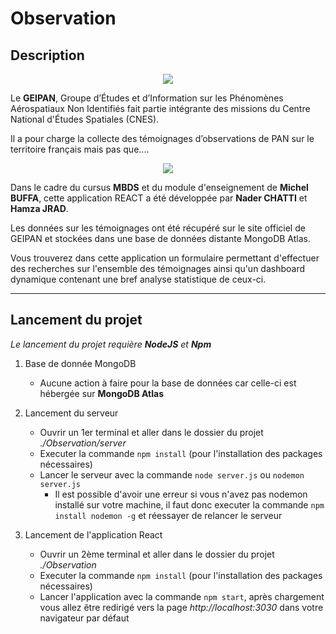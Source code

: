 # Observation
## Description
<p align="center">
  <img src="https://www.paranormal-encyclopedie.com/wiki/uploads/Articles/GEIPAN.png">
</p>

Le **GEIPAN**, Groupe d’Études et d’Information sur les Phénomènes Aérospatiaux Non Identifiés fait partie intégrante des missions du Centre National d'Études Spatiales (CNES).

Il a pour charge la collecte des témoignages d’observations de PAN sur le territoire français mais pas que....

<p align="center">
  <img src="https://scontent.fcdg1-1.fna.fbcdn.net/v/t1.0-9/50539509_1264729240356913_5469609442360164352_n.jpg?_nc_cat=106&_nc_sid=85a577&_nc_ohc=rEX6Qy253akAX_w1qML&_nc_ht=scontent.fcdg1-1.fna&oh=a0d1fd9df3bc0cbadc157f8597164a3e&oe=5EBC3414">
</p>

Dans le cadre du cursus **MBDS** et du module d'enseignement de **Michel BUFFA**, cette application REACT a été développée par **Nader CHATTI** et **Hamza JRAD**.

Les données sur les témoignages ont été récupéré sur le site officiel de GEIPAN et stockées dans une base de données distante MongoDB Atlas.

Vous trouverez dans cette application un formulaire permettant d'effectuer des recherches sur l'ensemble des témoignages ainsi qu'un dashboard dynamique contenant une bref analyse statistique de ceux-ci.

-------------------------------------------------------

## Lancement du projet
_Le lancement du projet requière **NodeJS** et **Npm**_

1. Base de donnée MongoDB
    - Aucune action à faire pour la base de données car celle-ci est hébergée sur **MongoDB Atlas**

2. Lancement du serveur
    - Ouvrir un 1er terminal et aller dans le dossier du projet _./Observation/server_
    - Executer la commande `npm install` (pour l'installation des packages nécessaires)
    - Lancer le serveur avec la commande `node server.js` ou `nodemon server.js` 
        - Il est possible d'avoir une erreur si vous n'avez pas nodemon installé sur votre machine, il faut donc executer la commande `npm install nodemon -g` et réessayer de relancer le serveur

3. Lancement de l'application React
    - Ouvrir un 2ème terminal et aller dans le dossier du projet _./Observation_
    - Executer la commande `npm install` (pour l'installation des packages nécessaires)
    - Lancer l'application avec la commande `npm start`, après chargement vous allez être redirigé vers la page _http://localhost:3030_ dans votre navigateur par défaut